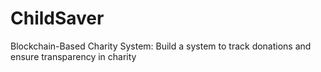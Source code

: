 # ChildSaver
Blockchain-Based Charity System: Build a system to track donations and  ensure transparency in charity
